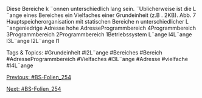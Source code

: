 Diese Bereiche k ¨onnen unterschiedlich lang sein.
¨Ublicherweise ist die L ¨ange eines Bereiches ein Vielfaches einer Grundeinheit (z.B . 2KB).
Abb. 7 Hauptspeicherorganisation mit statischen Bereiche n unterschiedlicher L ¨angeniedrige Adresse
hohe AdresseProgrammbereich 4Programmbereich 3Programmbereich 2Programmbereich 1Betriebssystem
L¨ange l4L¨ange l3L¨ange l2L¨ange l1

   Tags & Topics:
   #Grundeinheit
   #l2L¨ange
   #Bereiches
   #Bereich
   #AdresseProgrammbereich
   #Vielfaches
   #l3L¨ange
   #Adresse
   #vielfache
   #l4L¨ange

[Previous: #BS-Folien_254](BS-Folien_254.md)

[Next: #BS-Folien_254](BS-Folien_254.md)
